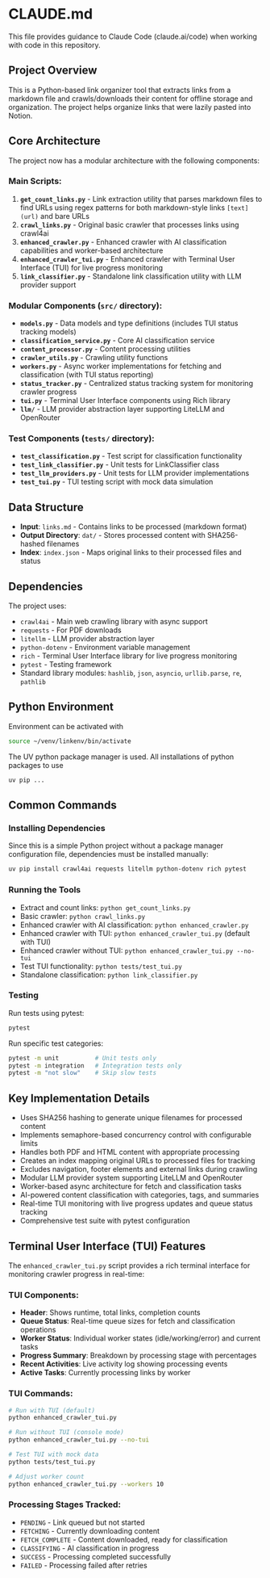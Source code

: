 # CLAUDE.md

This file provides guidance to Claude Code (claude.ai/code) when working with code in this repository.

## Project Overview

This is a Python-based link organizer tool that extracts links from a markdown file and crawls/downloads their content for offline storage and organization. The project helps organize links that were lazily pasted into Notion.

## Core Architecture

The project now has a modular architecture with the following components:

### Main Scripts:
1. **`get_count_links.py`** - Link extraction utility that parses markdown files to find URLs using regex patterns for both markdown-style links `[text](url)` and bare URLs
2. **`crawl_links.py`** - Original basic crawler that processes links using crawl4ai
3. **`enhanced_crawler.py`** - Enhanced crawler with AI classification capabilities and worker-based architecture
4. **`enhanced_crawler_tui.py`** - Enhanced crawler with Terminal User Interface (TUI) for live progress monitoring
5. **`link_classifier.py`** - Standalone link classification utility with LLM provider support

### Modular Components (`src/` directory):
- **`models.py`** - Data models and type definitions (includes TUI status tracking models)
- **`classification_service.py`** - Core AI classification service
- **`content_processor.py`** - Content processing utilities  
- **`crawler_utils.py`** - Crawling utility functions
- **`workers.py`** - Async worker implementations for fetching and classification (with TUI status reporting)
- **`status_tracker.py`** - Centralized status tracking system for monitoring crawler progress
- **`tui.py`** - Terminal User Interface components using Rich library
- **`llm/`** - LLM provider abstraction layer supporting LiteLLM and OpenRouter

### Test Components (`tests/` directory):
- **`test_classification.py`** - Test script for classification functionality
- **`test_link_classifier.py`** - Unit tests for LinkClassifier class
- **`test_llm_providers.py`** - Unit tests for LLM provider implementations  
- **`test_tui.py`** - TUI testing script with mock data simulation

## Data Structure

- **Input**: `links.md` - Contains links to be processed (markdown format)
- **Output Directory**: `dat/` - Stores processed content with SHA256-hashed filenames
- **Index**: `index.json` - Maps original links to their processed files and status

## Dependencies

The project uses:
- `crawl4ai` - Main web crawling library with async support
- `requests` - For PDF downloads  
- `litellm` - LLM provider abstraction layer
- `python-dotenv` - Environment variable management
- `rich` - Terminal User Interface library for live progress monitoring
- `pytest` - Testing framework
- Standard library modules: `hashlib`, `json`, `asyncio`, `urllib.parse`, `re`, `pathlib`

## Python Environment

Environment can be activated with 
```bash
source ~/venv/linkenv/bin/activate
```

The UV python package manager is used. All installations of python packages to use 
```bash
uv pip ...
```

## Common Commands

### Installing Dependencies

Since this is a simple Python project without a package manager configuration file, dependencies must be installed manually:

```bash
uv pip install crawl4ai requests litellm python-dotenv rich pytest
```

### Running the Tools

- Extract and count links: `python get_count_links.py`
- Basic crawler: `python crawl_links.py` 
- Enhanced crawler with AI classification: `python enhanced_crawler.py`
- Enhanced crawler with TUI: `python enhanced_crawler_tui.py` (default with TUI)
- Enhanced crawler without TUI: `python enhanced_crawler_tui.py --no-tui`
- Test TUI functionality: `python tests/test_tui.py`
- Standalone classification: `python link_classifier.py`

### Testing

Run tests using pytest:
```bash
pytest
```

Run specific test categories:
```bash
pytest -m unit          # Unit tests only
pytest -m integration   # Integration tests only  
pytest -m "not slow"    # Skip slow tests
```

## Key Implementation Details

- Uses SHA256 hashing to generate unique filenames for processed content
- Implements semaphore-based concurrency control with configurable limits
- Handles both PDF and HTML content with appropriate processing
- Creates an index mapping original URLs to processed files for tracking
- Excludes navigation, footer elements and external links during crawling
- Modular LLM provider system supporting LiteLLM and OpenRouter
- Worker-based async architecture for fetch and classification tasks
- AI-powered content classification with categories, tags, and summaries
- Real-time TUI monitoring with live progress updates and queue status tracking
- Comprehensive test suite with pytest configuration

## Terminal User Interface (TUI) Features

The `enhanced_crawler_tui.py` script provides a rich terminal interface for monitoring crawler progress in real-time:

### TUI Components:
- **Header**: Shows runtime, total links, completion counts
- **Queue Status**: Real-time queue sizes for fetch and classification operations
- **Worker Status**: Individual worker states (idle/working/error) and current tasks
- **Progress Summary**: Breakdown by processing stage with percentages
- **Recent Activities**: Live activity log showing processing events
- **Active Tasks**: Currently processing links by worker

### TUI Commands:
```bash
# Run with TUI (default)
python enhanced_crawler_tui.py

# Run without TUI (console mode)
python enhanced_crawler_tui.py --no-tui

# Test TUI with mock data
python tests/test_tui.py

# Adjust worker count
python enhanced_crawler_tui.py --workers 10
```

### Processing Stages Tracked:
- `PENDING` - Link queued but not started
- `FETCHING` - Currently downloading content
- `FETCH_COMPLETE` - Content downloaded, ready for classification
- `CLASSIFYING` - AI classification in progress  
- `SUCCESS` - Processing completed successfully
- `FAILED` - Processing failed after retries
